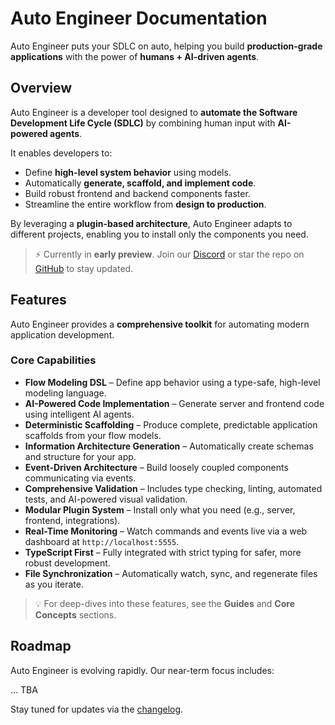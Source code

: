# Auto Engineer Documentation

Auto Engineer puts your SDLC on auto, helping you build **production-grade applications** with the power of **humans + AI-driven agents**.

## Overview

Auto Engineer is a developer tool designed to **automate the Software Development Life Cycle (SDLC)** by combining human input with **AI-powered agents**.

It enables developers to:

- Define **high-level system behavior** using models.
- Automatically **generate, scaffold, and implement code**.
- Build robust frontend and backend components faster.
- Streamline the entire workflow from **design to production**.

By leveraging a **plugin-based architecture**, Auto Engineer adapts to different projects, enabling you to install only the components you need.

> ⚡ Currently in **early preview**. Join our [Discord](https://discord.gg/B8BKcKMRm8) or star the repo on [GitHub](https://github.com/SamHatoum/auto-engineer) to stay updated.

## Features

Auto Engineer provides a **comprehensive toolkit** for automating modern application development.

### Core Capabilities

- **Flow Modeling DSL** – Define app behavior using a type-safe, high-level modeling language.
- **AI-Powered Code Implementation** – Generate server and frontend code using intelligent AI agents.
- **Deterministic Scaffolding** – Produce complete, predictable application scaffolds from your flow models.
- **Information Architecture Generation** – Automatically create schemas and structure for your app.
- **Event-Driven Architecture** – Build loosely coupled components communicating via events.
- **Comprehensive Validation** – Includes type checking, linting, automated tests, and AI-powered visual validation.
- **Modular Plugin System** – Install only what you need (e.g., server, frontend, integrations).
- **Real-Time Monitoring** – Watch commands and events live via a web dashboard at `http://localhost:5555`.
- **TypeScript First** – Fully integrated with strict typing for safer, more robust development.
- **File Synchronization** – Automatically watch, sync, and regenerate files as you iterate.

> 💡 For deep-dives into these features, see the **Guides** and **Core Concepts** sections.

## Roadmap

Auto Engineer is evolving rapidly. Our near-term focus includes:

... TBA

Stay tuned for updates via the [changelog](changelog.md).
